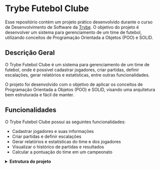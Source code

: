 # Trybe Futebol Clube

Esse repositório contém um projeto prático desenvolvido durante o curso de Desenvolvimento de Software da [Trybe](https://www.betrybe.com/). O objetivo do projeto é desenvolver um sistema para gerenciamento de um time de futebol, utilizando conceitos de Programação Orientada a Objetos (POO) e SOLID.

## Descrição Geral

O Trybe Futebol Clube é um sistema para gerenciamento de um time de futebol, onde é possível cadastrar jogadores, criar partidas, definir escalações, gerar relatórios e estatísticas, entre outras funcionalidades.

O projeto foi desenvolvido com o objetivo de aplicar os conceitos de Programação Orientada a Objetos (POO) e SOLID, visando uma arquitetura bem estruturada e fácil de manter.

## Funcionalidades

O Trybe Futebol Clube possui as seguintes funcionalidades:

- Cadastrar jogadores e suas informações
- Criar partidas e definir escalações
- Gerar relatórios e estatísticas do time e dos jogadores
- Visualizar o histórico de partidas e resultados
- Calcular a pontuação do time em um campeonato

<details>
<summary><strong> Estrutura do projeto</strong></summary><br />

O projeto é composto de 4 entidades importantes para sua estrutura:

1️⃣ **Banco de dados:**
  - Tem o papel de fornecer dados para o serviço de _backend_.
  - Durante a execução dos testes sempre vai ser acessado pelo `sequelize` e via porta `3002` do `localhost`;
  - Você também pode conectar a um Cliente MySQL (Workbench, Beekeeper, DBeaver e etc), colocando as credenciais configuradas no docker-compose no serviço `db`.

2️⃣ **Back-end:**
 - Deve rodar na porta `3001`, pois o front-end faz requisições para ele nessa porta por padrão;
 - Sua aplicação deve ser inicializada a partir do arquivo `app/backend/src/server.ts`;
 - Garanta que o `express` é executado e a aplicação ouve a porta que vem das variáveis de ambiente;
 - Todas as dependências extras (tal como `joi`, `boom`, `express-async-errors`...) devem ser listadas em `app/backend/packages.npm`.

3️⃣ **Front-end:**
  - O front se comunica com serviço de back-end pela url `http://localhost:3001` através dos endpoints que você deve construir nos requisitos.

4️⃣ **Docker:**
  - O `docker-compose` tem a responsabilidade de unir todos os serviços conteinerizados (backend, frontend e db) e subir o projeto completo com o comando `npm run compose:up`;

</details>
